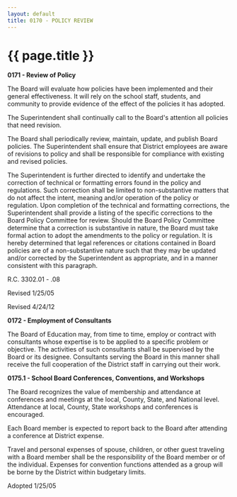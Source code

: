 ```yaml
---
layout: default
title: 0170 - POLICY REVIEW
---
```


{{ page.title }}
================

**0171 - Review of Policy**

The Board will evaluate how policies have been implemented and their
general effectiveness. It will rely on the school staff, students, and
community to provide evidence of the effect of the policies it has
adopted.

The Superintendent shall continually call to the Board's attention all
policies that need revision.

The Board shall periodically review, maintain, update, and publish Board
policies. The Superintendent shall ensure that District employees are
aware of revisions to policy and shall be responsible for compliance
with existing and revised policies.

The Superintendent is further directed to identify and undertake the
correction of technical or formatting errors found in the policy and
regulations. Such correction shall be limited to non-substantive matters
that do not affect the intent, meaning and/or operation of the policy or
regulation. Upon completion of the technical and formatting corrections,
the Superintendent shall provide a listing of the specific corrections
to the Board Policy Committee for review. Should the Board Policy
Committee determine that a correction is substantive in nature, the
Board must take formal action to adopt the amendments to the policy or
regulation. It is hereby determined that legal references or citations
contained in Board policies are of a non-substantive nature such that
they may be updated and/or corrected by the Superintendent as
appropriate, and in a manner consistent with this paragraph.

R.C. 3302.01 - .08

Revised 1/25/05

Revised 4/24/12

**0172 - Employment of Consultants**

The Board of Education may, from time to time, employ or contract with
consultants whose expertise is to be applied to a specific problem or
objective. The activities of such consultants shall be supervised by the
Board or its designee. Consultants serving the Board in this manner
shall receive the full cooperation of the District staff in carrying out
their work.

**0175.1 - School Board Conferences, Conventions, and Workshops**

The Board recognizes the value of membership and attendance at
conferences and meetings at the local, County, State, and National
level. Attendance at local, County, State workshops and conferences is
encouraged.

Each Board member is expected to report back to the Board after
attending a conference at District expense.

Travel and personal expenses of spouse, children, or other guest
traveling with a Board member shall be the responsibility of the Board
member or of the individual. Expenses for convention functions attended
as a group will be borne by the District within budgetary limits.

Adopted 1/25/05
